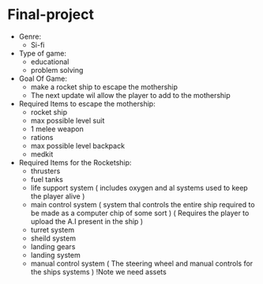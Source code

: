 # Final-project
* Genre:
  - Si-fi
* Type of game:
  - educational 
  - problem solving 
* Goal Of Game:
  - make a rocket ship to escape the mothership 
  + The next update wil allow the player to add to the mothership
* Required Items to escape the mothership:
  - rocket ship
  - max possible level suit
  - 1 melee weapon
  - rations
  - max possible level backpack
  - medkit
* Required Items for the Rocketship:
  - thrusters
  - fuel tanks
  - life support system ( includes oxygen and al systems used to keep the player alive ) 
  - main control system ( system thal controls the entire ship required to be made as a computer chip of some sort ) ( Requires the player to upload the A.I present in the ship )
  - turret system
  - sheild system
  - landing gears
  - landing system
  - manual control system ( The steering wheel and manual controls for the ships systems ) 
!Note we need assets
